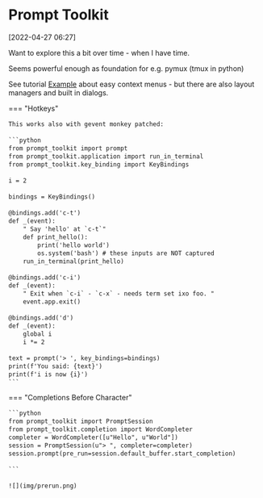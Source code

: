 # Prompt Toolkit

[2022-04-27 06:27] 

Want to explore this a bit over time - when I have time.

Seems powerful enough as foundation for e.g. pymux (tmux in python)

See tutorial
[Example](https://python-prompt-toolkit.readthedocs.io/en/master/pages/tutorials/repl.html) about
easy context menus - but there are also layout managers and built in dialogs.


=== "Hotkeys"

    This works also with gevent monkey patched:

    ```python
    from prompt_toolkit import prompt
    from prompt_toolkit.application import run_in_terminal
    from prompt_toolkit.key_binding import KeyBindings

    i = 2

    bindings = KeyBindings()

    @bindings.add('c-t')
    def _(event):
        " Say 'hello' at `c-t`"
        def print_hello():
            print('hello world')
            os.system('bash') # these inputs are NOT captured
        run_in_terminal(print_hello)

    @bindings.add('c-i')
    def _(event):
        " Exit when `c-i` - `c-x` - needs term set ixo foo. "
        event.app.exit()

    @bindings.add('d')
    def _(event):
        global i
        i *= 2

    text = prompt('> ', key_bindings=bindings)
    print(f'You said: {text}')
    print(f'i is now {i}')
    ```

=== "Completions Before Character"

    ```python
    from prompt_toolkit import PromptSession
    from prompt_toolkit.completion import WordCompleter
    completer = WordCompleter([u"Hello", u"World"])
    session = PromptSession(u"> ", completer=completer)
    session.prompt(pre_run=session.default_buffer.start_completion)

    ```

    ![](img/prerun.png)

